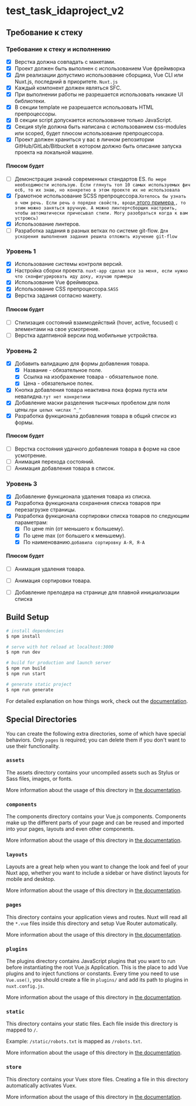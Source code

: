 # test_task_idaproject_v2
## Требование к стеку 

### Требование к стеку и исполнению
- [x] Верстка должна совпадать с макетами.
- [x] Проект должен быть выполнен с использованием Vue фреймворка
- [x] Для реализации допустимо использование сборщика, Vue CLI или Nuxt.js, последний в приоритете. `Nuxt.js`
- [x] Каждый компонент должен являться SFC.
- [x] При выполнении работы не разрешается использовать никакие UI библиотеки.
- [x] В секции template не разрешается использовать HTML препроцессоры.
- [x] В секции script допускается использование только JavaScript. 
- [x] Секция style должна быть написана с использованием css-modules или scoped, будет плюсом использование препроцессора.
- [x] Проект должен храниться у вас в личном репозитории GitHub/GitLab/Bitbucket в котором должно быть описание запуска проекта на локальной машине.

#### Плюсом будет
- [ ] Демонстрация знаний современных стандартов ES. `По мере необходимости использую. Если глянуть топ 10 самых используемых фич ес6, то их знаю, но конкретно в этом проекте их не использовала`
- [x] Грамотное использование SCSS препроцессора.`Хотелось бы узнать о чем речь. Если речь о порядке свойств, вроде`[ этого примера ](https://codeguide.academy/html-css.html#css-order) `, то этим можно заняться вручную. А можно линтер+сборщик настроить,  чтобы автоматически причесывал стили. Могу разобраться когда к вам устроюсь)`
- [x] Использование линтеров.
- [ ] Разработка задания в разных ветках по системе git-flow. `Для ускорения выполнения задания решила отложить изучение git-flow`
### Уровень 1
- [x] Использование системы контроля версий.
- [x] Настройка сборки проекта. `nuxt-app сделал все за меня, если нужно что сконфигурировать иду доку, изучаю примеры`
- [x] Использование Vue фреймворка.
- [x] Использование CSS препроцессора.`SASS`
- [x] Верстка задания согласно макету.
#### Плюсом будет
- [ ] Стилизация состояний взаимодействий (hover, active, focused) с элементами на свое усмотрение.
- [ ] Верстка адаптивной версии под мобильные устройства.
### Уровень 2
- [x] Добавить валидацию для формы добавления товара.
  - [x] Название - обязательное поле.
  - [x] Ссылка на изображение товара - обязательное поле.
  - [x] Цена - обязательное полек.
- [x] Кнопка добавления товара неактивна пока форма пуста или невалидна.`тут нет конкретики`
- [x] Добавление маски разделения тысячных пробелом для поля цены.`при целых числах ^_^`
- [x] Разработка функционала добавления товара в общий список из формы.
#### Плюсом будет
- [ ] Верстка состояния удачного добавления товара в форме на свое усмотрение.
- [ ] Анимация перехода состояний.
- [ ] Анимация добавления товара в список.
### Уровень 3
- [x] Добавление функционала удаления товара из списка.
- [x] Разработка функционала сохранения списка товаров при перезагрузке страницы.
- [x] Разработка функционала сортировки списка товаров по следующим параметрам:
  - [x] По цене min (от меньшего к большему).
  - [x] По цене max (от большего к меньшему).
  - [x] По наименованию.`добавила сортировку A-Я, Я-А`
#### Плюсом будет
- [ ] Анимация удаления товара.
- [ ] Анимация сортировки товара.
- [ ] Добавление прелодера на странице для плавной инициализации списка



## Build Setup

```bash
# install dependencies
$ npm install

# serve with hot reload at localhost:3000
$ npm run dev

# build for production and launch server
$ npm run build
$ npm run start

# generate static project
$ npm run generate
```

For detailed explanation on how things work, check out the [documentation](https://nuxtjs.org).

## Special Directories

You can create the following extra directories, some of which have special behaviors. Only `pages` is required; you can delete them if you don't want to use their functionality.

### `assets`

The assets directory contains your uncompiled assets such as Stylus or Sass files, images, or fonts.

More information about the usage of this directory in [the documentation](https://nuxtjs.org/docs/2.x/directory-structure/assets).

### `components`

The components directory contains your Vue.js components. Components make up the different parts of your page and can be reused and imported into your pages, layouts and even other components.

More information about the usage of this directory in [the documentation](https://nuxtjs.org/docs/2.x/directory-structure/components).

### `layouts`

Layouts are a great help when you want to change the look and feel of your Nuxt app, whether you want to include a sidebar or have distinct layouts for mobile and desktop.

More information about the usage of this directory in [the documentation](https://nuxtjs.org/docs/2.x/directory-structure/layouts).


### `pages`

This directory contains your application views and routes. Nuxt will read all the `*.vue` files inside this directory and setup Vue Router automatically.

More information about the usage of this directory in [the documentation](https://nuxtjs.org/docs/2.x/get-started/routing).

### `plugins`

The plugins directory contains JavaScript plugins that you want to run before instantiating the root Vue.js Application. This is the place to add Vue plugins and to inject functions or constants. Every time you need to use `Vue.use()`, you should create a file in `plugins/` and add its path to plugins in `nuxt.config.js`.

More information about the usage of this directory in [the documentation](https://nuxtjs.org/docs/2.x/directory-structure/plugins).

### `static`

This directory contains your static files. Each file inside this directory is mapped to `/`.

Example: `/static/robots.txt` is mapped as `/robots.txt`.

More information about the usage of this directory in [the documentation](https://nuxtjs.org/docs/2.x/directory-structure/static).

### `store`

This directory contains your Vuex store files. Creating a file in this directory automatically activates Vuex.

More information about the usage of this directory in [the documentation](https://nuxtjs.org/docs/2.x/directory-structure/store).
